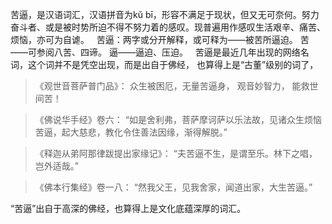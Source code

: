 苦逼，是汉语词汇，汉语拼音为kǔ bī，形容不满足于现状，但又无可奈何。努力奋斗者、或是被时势所迫不得不努力着的感叹。现普遍用作感叹生活艰辛、痛苦、烦恼，亦可为自谑。
&nbsp;
苦逼：两字或分开解释，或可释为——被苦所逼迫。
苦——可参阅八苦、四谛。
逼——逼迫、压迫。
&nbsp;
苦逼是最近几年出现的网络名词，这个词并不是凭空出现，而是出自于佛经，
也算得上是“古董”级别的词了，
&nbsp;
> 《观世音菩萨普门品》：
> 众生被困厄，无量苦逼身，
> 观音妙智力， 能救世间苦！

> 《佛说华手经》卷六：
> “如是舍利弗，菩萨摩诃萨以乐法故，见诸众生烦恼苦逼，起大慈悲，教化令住善法因缘，渐得解脱。”

> 《释迦从弟阿那律跋提出家缘记》：
> “夫苦逼不生，是谓至乐。林下之唱，岂外适哉。”

> 《佛本行集经》卷一八：
> “然我父王，见我舍家，闻道出家，大生苦逼。”

“苦逼”出自于高深的佛经，也算得上是文化底蕴深厚的词汇。